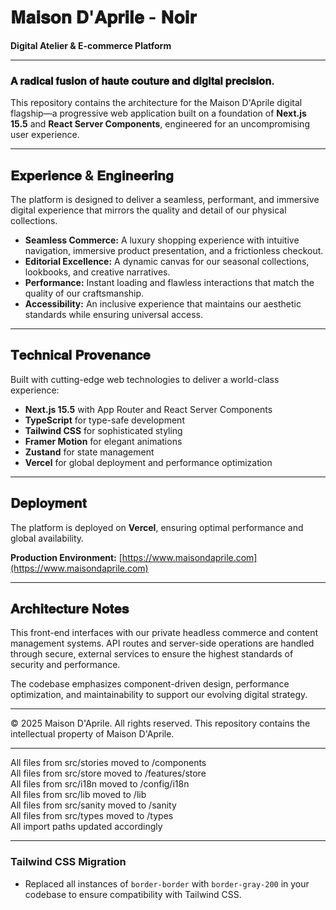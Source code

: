 # 𝐌𝐚𝐢𝐬𝐨𝐧 𝐃'𝐀𝐩𝐫𝐢𝐥𝐞 - 𝐍𝐨𝐢𝐫

**Digital Atelier & E-commerce Platform**

---

### 𝐀 𝐫𝐚𝐝𝐢𝐜𝐚𝐥 𝐟𝐮𝐬𝐢𝐨𝐧 𝐨𝐟 𝐡𝐚𝐮𝐭𝐞 𝐜𝐨𝐮𝐭𝐮𝐫𝐞 𝐚𝐧𝐝 𝐝𝐢𝐠𝐢𝐭𝐚𝐥 𝐩𝐫𝐞𝐜𝐢𝐬𝐢𝐨𝐧.

This repository contains the architecture for the Maison D'Aprile digital flagship—a progressive web application built on a foundation of **Next.js 15.5** and **React Server
Components**, engineered for an uncompromising user experience.

---

## 𝐄𝐱𝐩𝐞𝐫𝐢𝐞𝐧𝐜𝐞 & 𝐄𝐧𝐠𝐢𝐧𝐞𝐞𝐫𝐢𝐧𝐠

The platform is designed to deliver a seamless, performant, and immersive digital experience that mirrors the quality and detail of our physical collections.

- **Seamless Commerce:** A luxury shopping experience with intuitive navigation, immersive product presentation, and a frictionless checkout.
- **Editorial Excellence:** A dynamic canvas for our seasonal collections, lookbooks, and creative narratives.
- **Performance:** Instant loading and flawless interactions that match the quality of our craftsmanship.
- **Accessibility:** An inclusive experience that maintains our aesthetic standards while ensuring universal access.

---

## 𝐓𝐞𝐜𝐡𝐧𝐢𝐜𝐚𝐥 𝐏𝐫𝐨𝐯𝐞𝐧𝐚𝐧𝐜𝐞

Built with cutting-edge web technologies to deliver a world-class experience:

- **Next.js 15.5** with App Router and React Server Components
- **TypeScript** for type-safe development
- **Tailwind CSS** for sophisticated styling
- **Framer Motion** for elegant animations
- **Zustand** for state management
- **Vercel** for global deployment and performance optimization

---

## 𝐃𝐞𝐩𝐥𝐨𝐲𝐦𝐞𝐧𝐭

The platform is deployed on **Vercel**, ensuring optimal performance and global availability.

**Production Environment:** [https://www.maisondaprile.com](https://www.maisondaprile.com)

---

## 𝐀𝐫𝐜𝐡𝐢𝐭𝐞𝐜𝐭𝐮𝐫𝐞 𝐍𝐨𝐭𝐞𝐬

This front-end interfaces with our private headless commerce and content management systems. API routes and server-side operations are handled through secure, external services to ensure the highest standards of security and performance.

The codebase emphasizes component-driven design, performance optimization, and maintainability to support our evolving digital strategy.

---

© 2025 Maison D'Aprile. All rights reserved. This repository contains the intellectual property of Maison D'Aprile.

---

All files from src/stories moved to /components  
All files from src/store moved to /features/store  
All files from src/i18n moved to /config/i18n  
All files from src/lib moved to /lib  
All files from src/sanity moved to /sanity  
All files from src/types moved to /types  
All import paths updated accordingly

---

### Tailwind CSS Migration

- Replaced all instances of `border-border` with `border-gray-200` in your codebase to ensure compatibility with Tailwind CSS.
